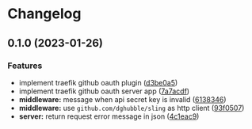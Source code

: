 # Changelog

## 0.1.0 (2023-01-26)


### Features

* implement traefik github oauth plugin ([d3be0a5](https://github.com/MuXiu1997/traefik-github-oauth-plugin/commit/d3be0a5831ad83a7e8ceab47e0d6216902755313))
* implement traefik github oauth server app ([7a7acdf](https://github.com/MuXiu1997/traefik-github-oauth-plugin/commit/7a7acdf7f9822dee89225b3a17b3ac732bef5c94))
* **middleware:** message when api secret key is invalid ([6138346](https://github.com/MuXiu1997/traefik-github-oauth-plugin/commit/61383468b262150387da2f7a9598d8984a01dbde))
* **middleware:** use `github.com/dghubble/sling` as http client ([93f0507](https://github.com/MuXiu1997/traefik-github-oauth-plugin/commit/93f0507869a42eebfee3ac7ea5833a61a026e72e))
* **server:** return request error message in json ([4c1eac9](https://github.com/MuXiu1997/traefik-github-oauth-plugin/commit/4c1eac941db36e701f97d32335406b57bfafa860))
